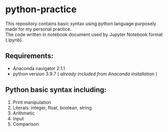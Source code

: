 # python-practice

This repository contains basic syntax using python language purposely made for my personal practice.<br/>The code written in notebook document used by Jupyter Notebook format (.ipynb).

## Requirements:

- Anaconda navigator 2.1.1
- python version 3.9.7 ( *already included from Anaconda installation* )


## Python basic syntax including:

1. Print manipulation
2. Literals: integer, float, boolean, string
3. Arithmetic
4. Input
5. Comparison
